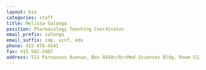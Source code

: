 ```yaml
---
layout: bio
categories: staff
title: Melissa Salonga
position: Pharmacology Teaching Coordinator
email_prefix: salonga
email_suffix: cmp, ucsf, edu
phone: 415 476-4541
fax: 415 502-2467
address: 513 Parnassus Avenue, Box 0450</br>Med Sciences Bldg, Room S1210</br>San Francisco, CA 94143-0450</br>
---
```


